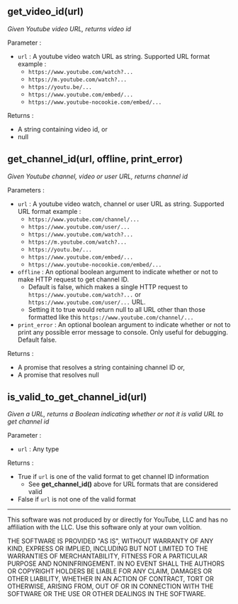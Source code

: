 ## get_video_id(url)

_Given Youtube video URL, returns video id_

Parameter :

+ `url` : A youtube video watch URL as string. Supported URL format example :
    + `https://www.youtube.com/watch?...`
    + `https://m.youtube.com/watch?...`
    + `https://youtu.be/...`
    + `https://www.youtube.com/embed/...`
    + `https://www.youtube-nocookie.com/embed/...`

Returns :

+ A string containing video id, or
+ null

## get_channel_id(url, offline, print_error)

_Given Youtube channel, video or user URL, returns channel id_

Parameters :

+ `url` :  A youtube video watch, channel or user URL as string. Supported URL format
  example :
    + `https://www.youtube.com/channel/...`
    + `https://www.youtube.com/user/...`
    + `https://www.youtube.com/watch?...`
    + `https://m.youtube.com/watch?...`
    + `https://youtu.be/...`
    + `https://www.youtube.com/embed/...`
    + `https://www.youtube-nocookie.com/embed/...`
+ `offline` : An optional boolean argument to indicate whether or not to make HTTP
  request to get channel ID.
    + Default is false, which makes a single HTTP request to `https://www.youtube.com/watch?...` or `https://www.youtube.com/user/...` URL.
    + Setting it to true would return null to all URL other than those formatted like this `https://www.youtube.com/channel/...`
+ `print_error` : An optional boolean argument to indicate whether or not to print
   any possible error message to console. Only useful for debugging. Default false.

Returns :

+ A promise that resolves a string containing channel ID or,
+ A promise that resolves null

## is_valid_to_get_channel_id(url)

_Given a URL, returns a Boolean indicating whether or not it is valid URL to get_
_channel id_

Parameter :

+ `url` :  Any type

Returns :

+ True if `url` is one of the valid format to get channel ID information
    + See **get_channel_id()** above for URL formats that are considered valid
+ False if `url` is not one of the valid format

---

This software was not produced by or directly for YouTube, LLC and has no affiliation
with the LLC. Use this software only at your own volition.

THE SOFTWARE IS PROVIDED "AS IS", WITHOUT WARRANTY OF ANY KIND, EXPRESS OR IMPLIED, INCLUDING BUT NOT LIMITED TO THE WARRANTIES OF MERCHANTABILITY, FITNESS FOR A PARTICULAR PURPOSE AND NONINFRINGEMENT. IN NO EVENT SHALL THE AUTHORS OR COPYRIGHT HOLDERS BE LIABLE FOR ANY CLAIM, DAMAGES OR OTHER LIABILITY, WHETHER IN AN ACTION OF CONTRACT, TORT OR OTHERWISE, ARISING FROM, OUT OF OR IN CONNECTION WITH THE SOFTWARE OR THE USE OR OTHER DEALINGS IN THE SOFTWARE.